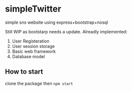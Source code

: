 # simpleTwitter
simple sns website using express+bootstrap+nosql

Still WIP as bootstarp needs a update.
Alreadly implemented:
1. User Registeration
2. User session storage
3. Basic web framework
4. Database model

## How to start
clone the package then `npm start`
